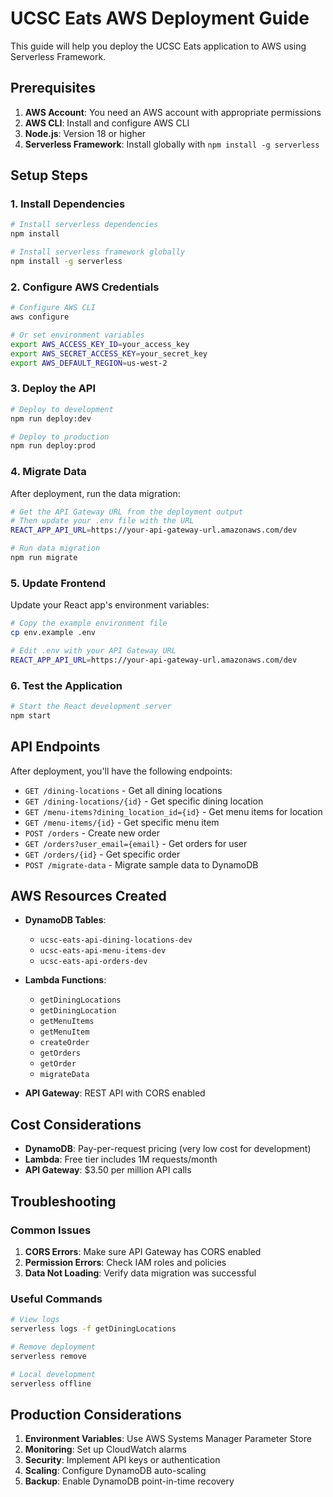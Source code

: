 # UCSC Eats AWS Deployment Guide

This guide will help you deploy the UCSC Eats application to AWS using Serverless Framework.

## Prerequisites

1. **AWS Account**: You need an AWS account with appropriate permissions
2. **AWS CLI**: Install and configure AWS CLI
3. **Node.js**: Version 18 or higher
4. **Serverless Framework**: Install globally with `npm install -g serverless`

## Setup Steps

### 1. Install Dependencies

```bash
# Install serverless dependencies
npm install

# Install serverless framework globally
npm install -g serverless
```

### 2. Configure AWS Credentials

```bash
# Configure AWS CLI
aws configure

# Or set environment variables
export AWS_ACCESS_KEY_ID=your_access_key
export AWS_SECRET_ACCESS_KEY=your_secret_key
export AWS_DEFAULT_REGION=us-west-2
```

### 3. Deploy the API

```bash
# Deploy to development
npm run deploy:dev

# Deploy to production
npm run deploy:prod
```

### 4. Migrate Data

After deployment, run the data migration:

```bash
# Get the API Gateway URL from the deployment output
# Then update your .env file with the URL
REACT_APP_API_URL=https://your-api-gateway-url.amazonaws.com/dev

# Run data migration
npm run migrate
```

### 5. Update Frontend

Update your React app's environment variables:

```bash
# Copy the example environment file
cp env.example .env

# Edit .env with your API Gateway URL
REACT_APP_API_URL=https://your-api-gateway-url.amazonaws.com/dev
```

### 6. Test the Application

```bash
# Start the React development server
npm start
```

## API Endpoints

After deployment, you'll have the following endpoints:

- `GET /dining-locations` - Get all dining locations
- `GET /dining-locations/{id}` - Get specific dining location
- `GET /menu-items?dining_location_id={id}` - Get menu items for location
- `GET /menu-items/{id}` - Get specific menu item
- `POST /orders` - Create new order
- `GET /orders?user_email={email}` - Get orders for user
- `GET /orders/{id}` - Get specific order
- `POST /migrate-data` - Migrate sample data to DynamoDB

## AWS Resources Created

- **DynamoDB Tables**:
  - `ucsc-eats-api-dining-locations-dev`
  - `ucsc-eats-api-menu-items-dev`
  - `ucsc-eats-api-orders-dev`

- **Lambda Functions**:
  - `getDiningLocations`
  - `getDiningLocation`
  - `getMenuItems`
  - `getMenuItem`
  - `createOrder`
  - `getOrders`
  - `getOrder`
  - `migrateData`

- **API Gateway**: REST API with CORS enabled

## Cost Considerations

- **DynamoDB**: Pay-per-request pricing (very low cost for development)
- **Lambda**: Free tier includes 1M requests/month
- **API Gateway**: $3.50 per million API calls

## Troubleshooting

### Common Issues

1. **CORS Errors**: Make sure API Gateway has CORS enabled
2. **Permission Errors**: Check IAM roles and policies
3. **Data Not Loading**: Verify data migration was successful

### Useful Commands

```bash
# View logs
serverless logs -f getDiningLocations

# Remove deployment
serverless remove

# Local development
serverless offline
```

## Production Considerations

1. **Environment Variables**: Use AWS Systems Manager Parameter Store
2. **Monitoring**: Set up CloudWatch alarms
3. **Security**: Implement API keys or authentication
4. **Scaling**: Configure DynamoDB auto-scaling
5. **Backup**: Enable DynamoDB point-in-time recovery
